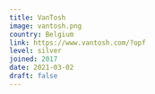```yaml
---
title: VanTosh
image: vantosh.png
country: Belgium
link: https://www.vantosh.com/?opf
level: silver
joined: 2017
date: 2021-03-02
draft: false
---
```

